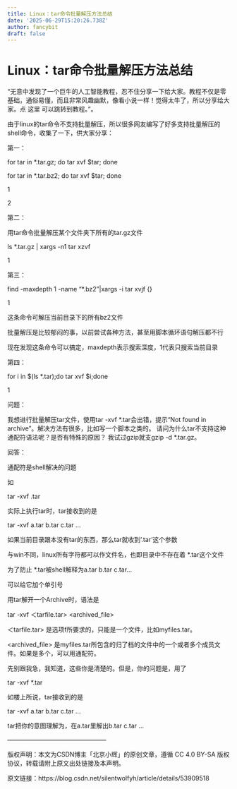 ```yaml
---
title: Linux：tar命令批量解压方法总结
date: '2025-06-29T15:20:26.738Z'
author: fancybit
draft: false
---
```

<div class="header"><h1 class="single-title animate__animated animate__pulse animate__faster">Linux：tar命令批量解压方法总结</h1></div>

<div class="content" id="content"><p>“无意中发现了一个巨牛的人工智能教程，忍不住分享一下给大家。教程不仅是零基础，通俗易懂，而且非常风趣幽默，像看小说一样！觉得太牛了，所以分享给大家。点 这里 可以跳转到教程。”。</p><p>由于linux的tar命令不支持批量解压，所以很多网友编写了好多支持批量解压的shell命令，收集了一下，供大家分享：</p><p>第一：</p><p>for tar in *.tar.gz; do tar xvf $tar; done</p><p>for tar in *.tar.bz2; do tar xvf $tar; done</p><p>1</p><p>2</p><p>第二：</p><p>用tar命令批量解压某个文件夹下所有的tar.gz文件</p><p>ls *.tar.gz | xargs -n1 tar xzvf</p><p>1</p><p>第三：</p><p>find -maxdepth 1 -name “*.bz2”|xargs -i tar xvjf {}</p><p>1</p><p>这条命令可解压当前目录下的所有bz2文件</p><p>批量解压是比较郁闷的事，以前尝试各种方法，甚至用脚本循环语句解压都不行</p><p>现在发现这条命令可以搞定，maxdepth表示搜索深度，1代表只搜索当前目录</p><p>第四：</p><p>for i in $(ls *.tar);do tar xvf $i;done</p><p>1</p><p>问题：</p><p>我想进行批量解压tar文件，使用tar -xvf *.tar会出错，提示“Not found in archive”。解决方法有很多，比如写一个脚本之类的。 请问为什么tar不支持这种通配符语法呢？是否有特殊的原因？ 我试过gzip就支gzip -d *.tar.gz。</p><p>回答：</p><p>通配符是shell解决的问题</p><p>如</p><p>tar -xvf .tar</p><p>实际上执行tar时，tar接收到的是</p><p>tar -xvf a.tar b.tar c.tar …</p><p>如果当前目录跟本没有tar的东西，那么tar就收到’.tar’这个参数</p><p>与win不同，linux所有字符都可以作文件名，也即目录中不存在着 *.tar这个文件</p><p>为了防止 *.tar被shell解释为a.tar b.tar c.tar…</p><p>可以给它加个单引号</p><p>用tar解开一个Archive时，语法是</p><p>tar -xvf ＜tarfile.tar&gt; &lt;archived_file&gt;</p><p>＜tarfile.tar&gt; 是选项f所要求的，只能是一个文件，比如myfiles.tar。</p><p>&lt;archived_file&gt; 是myfiles.tar所包含的归了档的文件中的一个或者多个成员文件。如果是多个，可以用通配符。</p><p>先别跟我急，我知道，这些你是清楚的。但是，你的问题是，用了</p><p>tar -xvf *.tar</p><p>如楼上所说，tar接收到的是</p><p>tar -xvf a.tar b.tar c.tar …</p><p>tar把你的意图理解为，在a.tar里解出b.tar c.tar …</p><p>————————————————</p><p>版权声明：本文为CSDN博主「北京小辉」的原创文章，遵循 CC 4.0 BY-SA 版权协议，转载请附上原文出处链接及本声明。</p><p>原文链接：https://blog.csdn.net/silentwolfyh/article/details/53909518</p><!-- raw HTML omitted --></div>

